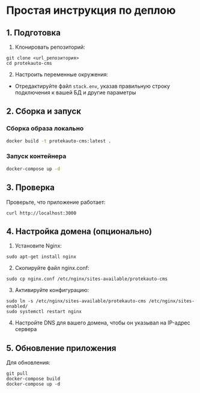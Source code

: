# Простая инструкция по деплою

## 1. Подготовка

1. Клонировать репозиторий:
```
git clone <url_репозитория>
cd protekauto-cms
```

2. Настроить переменные окружения:
- Отредактируйте файл `stack.env`, указав правильную строку подключения к вашей БД и другие параметры

## 2. Сборка и запуск

### Сборка образа локально

```bash
docker build -t protekauto-cms:latest .
```

### Запуск контейнера

```bash
docker-compose up -d
```

## 3. Проверка

Проверьте, что приложение работает:
```
curl http://localhost:3000
```

## 4. Настройка домена (опционально)

1. Установите Nginx:
```
sudo apt-get install nginx
```

2. Скопируйте файл nginx.conf:
```
sudo cp nginx.conf /etc/nginx/sites-available/protekauto-cms
```

3. Активируйте конфигурацию:
```
sudo ln -s /etc/nginx/sites-available/protekauto-cms /etc/nginx/sites-enabled/
sudo systemctl restart nginx
```

4. Настройте DNS для вашего домена, чтобы он указывал на IP-адрес сервера

## 5. Обновление приложения

Для обновления:
```
git pull
docker-compose build
docker-compose up -d
``` 